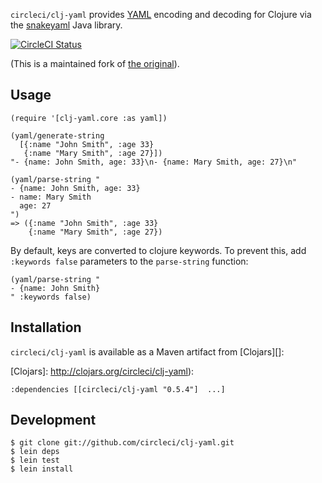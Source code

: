 `circleci/clj-yaml` provides [YAML](http://yaml.org) encoding and
decoding for Clojure via the [snakeyaml][] Java library.

[SnakeYAML]: http://code.google.com/p/snakeyaml/

[![CircleCI Status](https://circleci.com/gh/circleci/clj-yaml.svg?style=svg)](https://circleci.com/gh/circleci/clj-yaml)

(This is a maintained fork of [the original][]).

[the original]: https://github.com/lancepantz/clj-yaml


## Usage

    (require '[clj-yaml.core :as yaml])
    
    (yaml/generate-string
      [{:name "John Smith", :age 33}
       {:name "Mary Smith", :age 27}])
    "- {name: John Smith, age: 33}\n- {name: Mary Smith, age: 27}\n"

    (yaml/parse-string "
    - {name: John Smith, age: 33}
    - name: Mary Smith
      age: 27
    ")
    => ({:name "John Smith", :age 33}
        {:name "Mary Smith", :age 27})

By default, keys are converted to clojure keywords.  To prevent this, 
add `:keywords false` parameters to the `parse-string` function:

    (yaml/parse-string "
    - {name: John Smith}
    " :keywords false)

## Installation

`circleci/clj-yaml` is available as a Maven artifact from [Clojars][]:

[Clojars]: http://clojars.org/circleci/clj-yaml):

    :dependencies [[circleci/clj-yaml "0.5.4"]  ...]

## Development

    $ git clone git://github.com/circleci/clj-yaml.git
    $ lein deps
    $ lein test
    $ lein install

